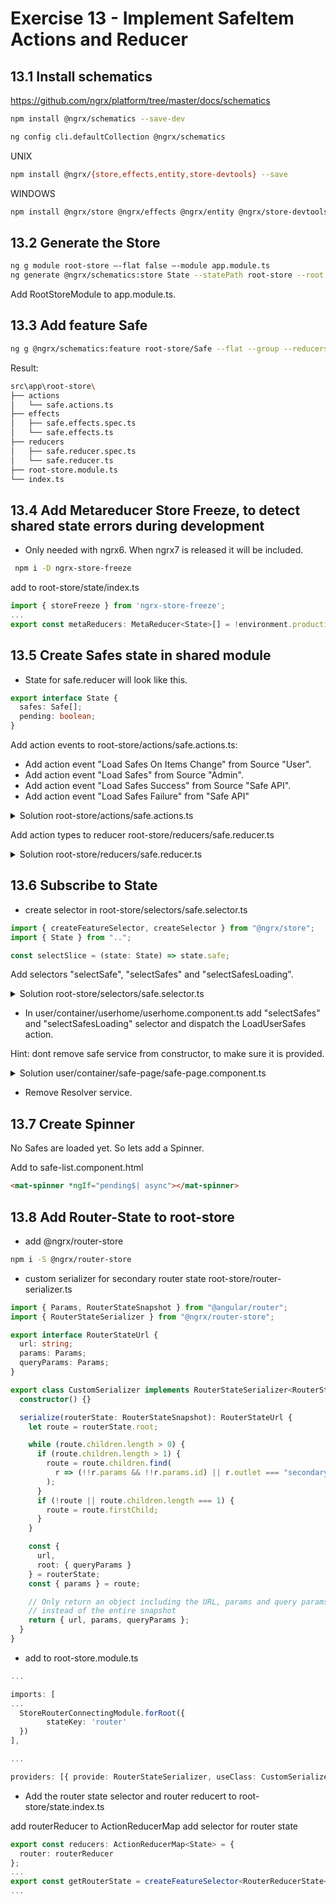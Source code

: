 # Exercise 13 - Implement SafeItem Actions and Reducer

## 13.1 Install schematics

<https://github.com/ngrx/platform/tree/master/docs/schematics>

```bash
npm install @ngrx/schematics --save-dev

ng config cli.defaultCollection @ngrx/schematics
```

UNIX

```bash
npm install @ngrx/{store,effects,entity,store-devtools} --save
```

WINDOWS

```bash
npm install @ngrx/store @ngrx/effects @ngrx/entity @ngrx/store-devtools -S
```

## 13.2 Generate the Store

```bash
ng g module root-store —-flat false —-module app.module.ts
ng generate @ngrx/schematics:store State --statePath root-store --root --module root-store/root-store.module.ts
```

Add RootStoreModule to app.module.ts.

## 13.3 Add feature Safe

```bash
ng g @ngrx/schematics:feature root-store/Safe --flat --group --reducers index.ts
```

Result:

```bash
src\app\root-store\
├── actions
│   └── safe.actions.ts
├── effects
│   ├── safe.effects.spec.ts
│   └── safe.effects.ts
├── reducers
│   ├── safe.reducer.spec.ts
│   └── safe.reducer.ts
├── root-store.module.ts
└── index.ts
```

## 13.4 Add Metareducer Store Freeze, to detect shared state errors during development

- Only needed with ngrx6. When ngrx7 is released it will be included.

```bash
 npm i -D ngrx-store-freeze
```

add to root-store/state/index.ts

```typescript
import { storeFreeze } from 'ngrx-store-freeze';
...
export const metaReducers: MetaReducer<State>[] = !environment.production ? [storeFreeze] : [];
```

## 13.5 Create Safes state in shared module

- State for safe.reducer will look like this.

```typescript
export interface State {
  safes: Safe[];
  pending: boolean;
}
```

Add action events to root-store/actions/safe.actions.ts:

- Add action event "Load Safes On Items Change" from Source "User".
- Add action event "Load Safes" from Source "Admin".
- Add action event "Load Safes Success" from Source "Safe API".
- Add action event "Load Safes Failure" from "Safe API"

<details><summary>Solution root-store/actions/safe.actions.ts</summary>

```typescript
import { Action } from "@ngrx/store";
import { Safe } from "../model/safe";

export enum SafeActionTypes {
  UserLoadSafeOnItemsChange = "[User Safe Page] Load Safe On Items Change",
  AdminLoadSafes = "[Admin Landing Page] Load Safes",
  UserLoadSafe = "[User Landing Page] Load Safe",
  LoadSafesSuccess = "[Safe API] Load Safes Success",
  LoadSafesFailure = "[Safe API] Load Safes Failure",
  LoadSafeSuccess = "[Safe API] Load Safe Success",
  LoadSafeFailure = "[Safe API] Load Safe Failure"
}

export class LoadSafeOnItemsChange implements Action {
  readonly type = SafeActionTypes.UserLoadSafeOnItemsChange;

  constructor(public payload: { safeId: string; userId: string }) {}
}
export class AdminLoadSafes implements Action {
  readonly type = SafeActionTypes.AdminLoadSafes;
}
export class UserLoadSafe implements Action {
  readonly type = SafeActionTypes.UserLoadSafe;

  constructor(public payload: { safeId: string; userId: string }) {}
}
export class LoadSafeSuccess implements Action {
  readonly type = SafeActionTypes.LoadSafeSuccess;

  constructor(public payload: { safe: Safe }) {}
}
export class LoadSafeFailure implements Action {
  readonly type = SafeActionTypes.LoadSafeFailure;
}
export class LoadSafesSuccess implements Action {
  readonly type = SafeActionTypes.LoadSafesSuccess;

  constructor(public payload: { safes: Safe[] }) {}
}
export class LoadSafesFailure implements Action {
  readonly type = SafeActionTypes.LoadSafesFailure;
}

export type SafeActions =
  | LoadSafeOnItemsChange
  | AdminLoadSafes
  | UserLoadSafe
  | LoadSafesSuccess
  | LoadSafeSuccess
  | LoadSafesFailure
  | LoadSafeFailure;
```

</details>

Add action types to reducer root-store/reducers/safe.reducer.ts

<details><summary>Solution root-store/reducers/safe.reducer.ts</summary>

```typescript
import { Action } from "@ngrx/store";
import { SafeActions, SafeActionTypes } from "../actions/safe.actions";
import { Safe } from "../model/safe";

export interface State {
  safes: Safe[];
  pending: boolean;
}

export const initialState: State = {
  safes: [],
  pending: false
};

export function reducer(state = initialState, action: SafeActions): State {
  switch (action.type) {
    case SafeActionTypes.UserLoadSafe:
    case SafeActionTypes.AdminLoadSafes:
    case SafeActionTypes.UserLoadSafeOnItemsChange:
      return { ...state, pending: true };
    case SafeActionTypes.LoadSafesSuccess:
      return { safes: [...action.payload.safes], pending: false };
    case SafeActionTypes.LoadSafeSuccess:
      return { safes: [...state.safes, action.payload.safe], pending: false };
    case SafeActionTypes.LoadSafeFailure:
    case SafeActionTypes.LoadSafesFailure:
      return { ...state, pending: false };
    default:
      return state;
  }
}
```

</details>

## 13.6 Subscribe to State

- create selector in root-store/selectors/safe.selector.ts

```typescript
import { createFeatureSelector, createSelector } from "@ngrx/store";
import { State } from "..";

const selectSlice = (state: State) => state.safe;
```

Add selectors "selectSafe", "selectSafes" and "selectSafesLoading".

<details><summary>Solution root-store/selectors/safe.selector.ts</summary>

```typescript
import { createFeatureSelector, createSelector } from "@ngrx/store";
import { State } from "..";

const selectSlice = (state: State) => state.safe;

export const selectSafes = createSelector(selectSlice, state => state.safes);

export const selectSafe = createSelector(
  selectSlice,
  (state, params: { safeId: string }) =>
    state.safes.find(s => s.id === params.safeId)
);

export const selectSafesLoading = createSelector(
  selectSlice,
  state => state.pending
);
```

</details>

- In user/container/userhome/userhome.component.ts add "selectSafes" and "selectSafesLoading" selector and dispatch the LoadUserSafes action.

Hint: dont remove safe service from constructor, to make sure it is provided.

 <details><summary>Solution user/container/safe-page/safe-page.component.ts</summary>

```typescript
import { Observable, merge, Subject, BehaviorSubject } from "rxjs";
import {
  Component,
  OnInit,
  ChangeDetectionStrategy,
  Input
} from "@angular/core";
import { SafeService } from "~core/services";
import { SafeItem } from "~core/model";
import { ActivatedRoute, ParamMap } from "@angular/router";
import {
  switchMap,
  withLatestFrom,
  filter,
  exhaustMap,
  concatMap,
  mergeMap,
  tap
} from "rxjs/operators";
import { MatDialog } from "@angular/material";
import { AddSafeItemDialogComponent } from "../add-safe-item-dialog/add-safe-item-dialog.component";
import { State } from "app/root-store";
import { Store, select } from "@ngrx/store";
import { Safe } from "app/root-store/model/safe";
import {
  selectSafesLoading,
  selectSafe
} from "app/root-store/selectors/safe.selector";
import { UserLoadSafe } from "app/root-store/actions/safe.actions";

@Component({
  templateUrl: "./safe-page.component.html",
  styleUrls: ["./safe-page.component.scss"],
  changeDetection: ChangeDetectionStrategy.OnPush
})
export class SafePageComponent implements OnInit {
  safe$: Observable<Safe>;
  items$: Observable<SafeItem[]>;
  loading$: Observable<boolean>;
  userId: "111";
  isCustomer = true; // TODO provide through dependency injection

  constructor(
    private store: Store<State>,
    private activatedRoute: ActivatedRoute,
    private service: SafeService,
    private dialogService: MatDialog
  ) {}

  ngOnInit() {
    this.loading$ = this.store.pipe(select(selectSafesLoading));

    this.safe$ = this.activatedRoute.paramMap.pipe(
      switchMap((params: ParamMap) => {
        this.store.dispatch(
          new UserLoadSafe({ safeId: params.get("id"), userId: this.userId })
        );
        return this.store.pipe(
          select(selectSafe, { safeId: params.get("id") })
        );
      })
    );
  }

  addSafeItem() {
    const dialogRef = this.dialogService.open(AddSafeItemDialogComponent, {
      height: "400px",
      width: "600px"
    });
    dialogRef
      .afterClosed()
      .pipe(withLatestFrom(this.safe$))
      .subscribe(([result, safe]: [SafeItem, Safe]) => {
        //   console.log(`Dialog result:`, result);
        if (result) {
          result.safeId = safe.id;
          const result$ = this.service.addItem(safe.id, result);
          result$.subscribe(item => {
            // console.log('new item id: ', item.id);
          });
        }
      });
  }
}
```

```html
 <p>{{ (safe$ | async)?.value }}</p>
```

</details>

- Remove Resolver service.

## 13.7 Create Spinner

No Safes are loaded yet. So lets add a Spinner.

Add to safe-list.component.html

```html
<mat-spinner *ngIf="pending$| async"></mat-spinner>
```

## 13.8 Add Router-State to root-store

- add @ngrx/router-store

```bash
npm i -S @ngrx/router-store
```

- custom serializer for secondary router state root-store/router-serializer.ts

```typescript
import { Params, RouterStateSnapshot } from "@angular/router";
import { RouterStateSerializer } from "@ngrx/router-store";

export interface RouterStateUrl {
  url: string;
  params: Params;
  queryParams: Params;
}

export class CustomSerializer implements RouterStateSerializer<RouterStateUrl> {
  constructor() {}

  serialize(routerState: RouterStateSnapshot): RouterStateUrl {
    let route = routerState.root;

    while (route.children.length > 0) {
      if (route.children.length > 1) {
        route = route.children.find(
          r => (!!r.params && !!r.params.id) || r.outlet === "secondary"
        );
      }
      if (!route || route.children.length === 1) {
        route = route.firstChild;
      }
    }

    const {
      url,
      root: { queryParams }
    } = routerState;
    const { params } = route;

    // Only return an object including the URL, params and query params
    // instead of the entire snapshot
    return { url, params, queryParams };
  }
}
```

- add to root-store.module.ts

```typescript
...

imports: [
...
  StoreRouterConnectingModule.forRoot({
        stateKey: 'router'
  })
],

...

providers: [{ provide: RouterStateSerializer, useClass: CustomSerializer }]
```

- Add the router state selector and router reducert to root-store/state.index.ts

add routerReducer to ActionReducerMap
add selector for router state

```typescript
export const reducers: ActionReducerMap<State> = {
  router: routerReducer
};
...
export const getRouterState = createFeatureSelector<RouterReducerState<RouterStateUrl>>('router');
...
```
